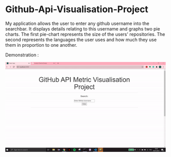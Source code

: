# Github-Api-Visualisation-Project


My application allows the user to enter any github username into the searchbar. It displays details relating to this username and graphs two pie charts. 
The first pie-chart represents the size of the users' repositories. 
The second represents the languages the user uses and how much they use them in proportion to one another. 

Demonstration :

![](gif%20demo.1.gif)
